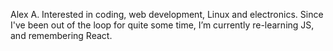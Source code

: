Alex A.
Interested in coding, web development, Linux and electronics.
Since I've been out of the loop for quite some time, I’m currently re-learning JS, and remembering React.

<!---
ipv0/ipv0 is a ✨ special ✨ repository because its `README.md` (this file) appears on your GitHub profile.
You can click the Preview link to take a look at your changes.
--->
